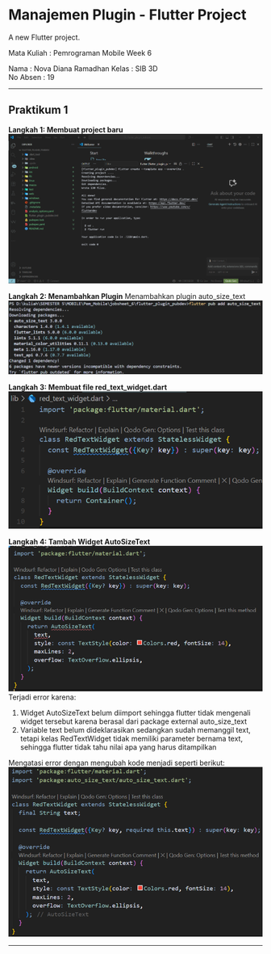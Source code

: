# Manajemen Plugin - Flutter Project

A new Flutter project.

Mata Kuliah : Pemrograman Mobile Week 6

Nama       : Nova Diana Ramadhan
Kelas      : SIB 3D  
No Absen   : 19

---

## Praktikum 1
**Langkah 1: Membuat project baru**
![Screenshot](images/langkah01.png)

**Langkah 2: Menambahkan Plugin**
Menambahkan plugin auto_size_text
![Screenshot](images/langkah02.png)

**Langkah 3: Membuat file red_text_widget.dart**
![Screenshot](images/langkah03.png)

**Langkah 4: Tambah Widget AutoSizeText**
![Screenshot](images/langkah04.png)
Terjadi error karena:
1. Widget AutoSizeText belum diimport sehingga flutter tidak mengenali widget tersebut karena berasal dari package external auto_size_text
2. Variable text belum dideklarasikan sedangkan sudah memanggil text, tetapi kelas RedTextWidget tidak memiliki parameter bernama text, sehingga flutter tidak tahu nilai apa yang harus ditampilkan

Mengatasi error dengan mengubah kode menjadi seperti berikut:
![Screenshot](images/langkah4.1.png)




---